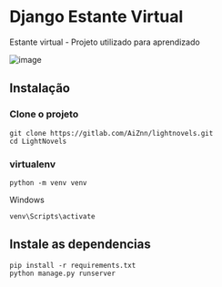 # Django Estante Virtual
Estante virtual - Projeto utilizado para aprendizado

![image](https://prnt.sc/whkhci)

## Instalação

### Clone o projeto
```
git clone https://gitlab.com/AiZnn/lightnovels.git
cd LightNovels 
```

### virtualenv
```
python -m venv venv
```
Windows
```
venv\Scripts\activate
```



## Instale as dependencias
```
pip install -r requirements.txt
python manage.py runserver
```
